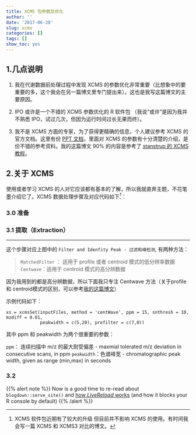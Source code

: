 ```yaml
---
title: XCMS 包参数及优化
author: ''
date: '2017-06-20'
slug: xcms
categories: []
tags: []
show_toc: yes
---
```



## 1.几点说明
1. 我在代谢数据前处理过程中发现 XCMS 的参数优化非常重要（比想象中的要重要的多，这个我会在另一篇博文里专门提出来）。这也是我写这篇博文的主要原因。

2. IPO 或许是一个不错的 XCMS 参数优化的 R 软件包 （我说“或许”是因为我并不熟悉 IPO，试过几次，但因为运行时间过长无果而终）。


3. 我不是 XCMS 方面的专家，为了获得更精确的信息，个人建议参考 XCMS 的官方文档。这里有份 [PPT 文档](http://workflow4metabolomics.org/sites/workflow4metabolomics.org/files/w4e2017-EC_MSprocessing_LC-MS-2017.pdf)，里面对 XCMS 的参数有十分清楚的介绍，是份不错的参考资料。我的这篇博文 90% 的内容是参考了 [stanstrup 的 XCMS 教程](https://github.com/stanstrup/XCMS-course)。

## 2.关于 XCMS

使用或者学习 XCMS 的人对它应该都有基本的了解，所以我就直奔主题，不花笔墨介绍它了。XCMS 数据处理步骤及对应代码如下[^1]：

### 3.0 准备

### 3.1 提取（Extraction）    

***
这个步骤对应上图中的 `Filter and Idenfity Peak - 过滤和峰检测`, 有两种方法：     

> `MatchedFilter` ： 适用于 profile 或者 centroid 模式的低分辨率数据    
> `Centwave`：适用于 centroid 模式的高分辨数据    

因为我用到的都是高分辨数据，所以下面我只专注 Centwave 方法（关于profile 和 centroid模式的区别，可以参考[我的这篇博文](16)）   

示例代码如下：
```(r)
xs = xcmsSet(inputFiles, method = 'centWave', ppm = 15, snthresh = 10, mzdiff = 0.01,
             peakwidth = c(5,20), prefilter = c(7,0))
```     
其中 ppm 和 peakwidth 为两个很重要的参数：  

`ppm`： 连续扫描中 m/z 的最大耐受偏差 - maxmial tolerated m/z deviation in consecutive scans, in ppm
`peakwidth`：色谱峰宽 - chromatographic peak width, given as range (min,max) in seconds 

### 3.2 



{{% alert note %}}
Now is a good time to re-read about `blogdown::serve_site()` and [how _LiveReload_ works](https://bookdown.org/yihui/blogdown/a-quick-example.html) (and how it blocks your R console by default)
{{% /alert %}}











[^1]:XCMS 软件包近期有了较大的升级 但目前并不影响 XCMS 的使用。有时间我会写一篇 XCMS 和 XCMS3 对比的博文。




